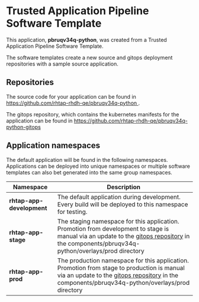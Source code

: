 # Trusted Application Pipeline Software Template

This application, **pbruqv34q-python**, was created from a Trusted Application Pipeline Software Template.

The software templates create a new source and gitops deployment repositories with a sample source application. 

## Repositories

The source code for your application can be found in [https://github.com/rhtap-rhdh-qe/pbruqv34q-python ](https://github.com/rhtap-rhdh-qe/pbruqv34q-python ).
 
The gitops repository, which contains the kubernetes manifests for the application can be found in 
[https://github.com/rhtap-rhdh-qe/pbruqv34q-python-gitops ](https://github.com/rhtap-rhdh-qe/pbruqv34q-python-gitops ) 

## Application namespaces 

The default application will be found in the following namespaces. Applications can be deployed into unique namespaces or multiple software templates can also bet generated into the same group namespaces.  

|  Namespace   |  Description   |  
| -------- | -------- |   
| **rhtap-app-development** | The default application during development. Every build will be deployed to this namespace for testing. | 
| **rhtap-app-stage** | The staging namespace for this application. Promotion from development to stage is manual via an update to the [gitops repository](https://github.com/rhtap-rhdh-qe/pbruqv34q-python-gitops ) in the components/pbruqv34q-python/overlays/prod directory |  
| **rhtap-app-prod** | The production namespace for this application. Promotion from stage to production is manual via an update to the [gitops repository](https://github.com/rhtap-rhdh-qe/pbruqv34q-python-gitops ) in the components/pbruqv34q-python/overlays/prod directory | 